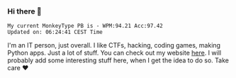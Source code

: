 ### Hi there 👋
<!-- PB START -->
```
My current MonkeyType PB is - WPM:94.21 Acc:97.42
Updated on: 06:24:41 CEST Time
```
<!-- PB END -->
I'm an IT person, just overall. I like CTFs, hacking, coding games, making Python apps. Just a lot of stuff.
You can check out my website [here](https://skill3472.github.io/).
I will probably add some interesting stuff here, when I get the idea to do so. Take care ❤️
